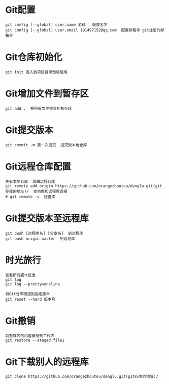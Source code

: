 # Git配置
```shell
git comfig [--global] user.name 名称   配置名字
git config [--global] user.email 191497152@qq.com  配置邮箱号 git注册的邮箱号  
```
<!-- git config --list 查看配置 -->
# Git仓库初始化
```
git init 进入到项目目录然后使用
```

# Git增加文件到暂存区
```shell
git add .  把所有文件提交到暂存区
```

# Git提交版本
```shell
git commit -m 第一次提交  提交到本地仓库
```

# Git远程仓库配置
```shell
先有本地仓库  后由远程仓库
git remote add origin https://github.com/orangezhoutou/denglu.git(git存库的地址)/  本地库和远程库连接 
# git remote -v  检查库
```

# Git提交版本至远程库
```shell
git push [远程库名] [分支名]  到远程库
git push origin master  到远程库
```

# 时光旅行
```
查看所有版本信息
git log 
git log --pretty=oneline

将Git仓库回退到指定版本
git reset --hard 版本号
```

# Git撤销
```shell
将暂存区的内容撤销到工作区
git restore --staged file1 
```

# Git下载别人的远程库
```shell
git clone https://github.com/orangezhoutou/denglu.git(git存库的地址)/
```